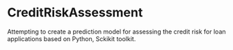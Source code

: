 # CreditRiskAssessment

Attempting to create a prediction model for assessing the credit risk for loan applications based on Python, Sckikit toolkit.